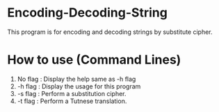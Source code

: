 # Encoding-Decoding-String

This program is for encoding and decoding strings by substitute cipher.

# How to use (Command Lines)

1. No flag : Display the help same as -h flag
2. -h flag : Display the usage for this program
3. -s flag : Perform a substitution cipher.
4. -t flag : Perform a Tutnese translation.

